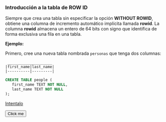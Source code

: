### Introducción a la tabla de ROW ID

Siempre que crea una tabla sin especificar la opción **WITHOUT ROWID**, obtiene una columna de incremento automático implícita llamada **rowid**. La columna **rowid** almacena un entero de 64 bits con signo que identifica de forma exclusiva una fila en una tabla.

**Ejemplo:**

Primero, cree una nueva tabla nombrada `personas` que tenga dos columnas:  


```
 ____________________
|first_name|last_name|
|----------|---------|

```


```sql
CREATE TABLE people (
   first_name TEXT NOT NULL,
   last_name TEXT NOT NULL
);

```

<a class="sql" href="https://www.sqlitetutorial.net/tryit/query/sqlite-autoincrement/#1" target="_blank" rel="noopener noreferrer"><font style="vertical-align: inherit;"><font style="vertical-align: inherit;">Intentalo</font></font></a>





<a href="https://www.sqlitetutorial.net/tryit/query/sqlite-autoincrement/#1"><button name="button">Click me</button></a>